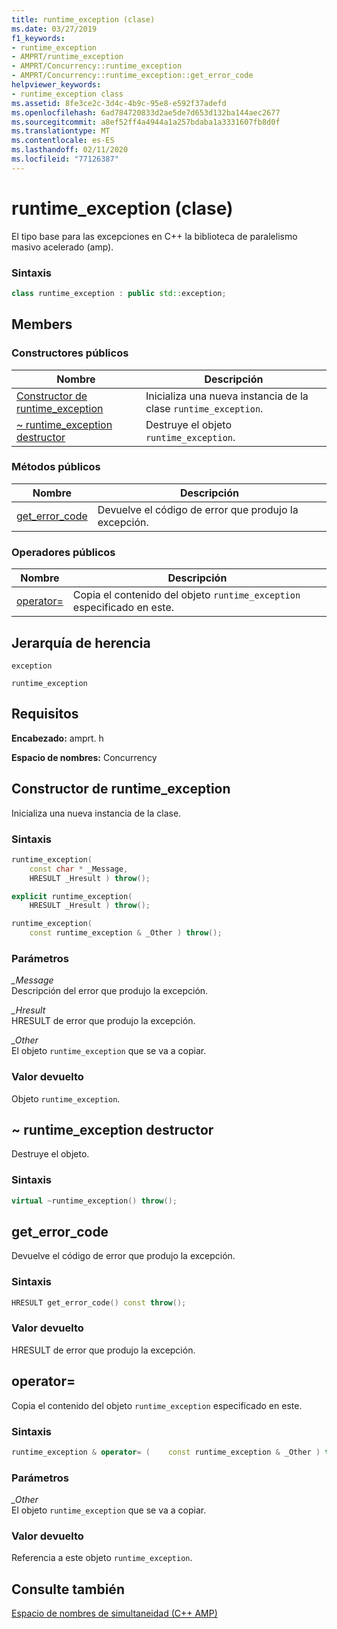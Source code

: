 ```yaml
---
title: runtime_exception (clase)
ms.date: 03/27/2019
f1_keywords:
- runtime_exception
- AMPRT/runtime_exception
- AMPRT/Concurrency::runtime_exception
- AMPRT/Concurrency::runtime_exception::get_error_code
helpviewer_keywords:
- runtime_exception class
ms.assetid: 8fe3ce2c-3d4c-4b9c-95e8-e592f37adefd
ms.openlocfilehash: 6ad784720833d2ae5de7d653d132ba144aec2677
ms.sourcegitcommit: a8ef52ff4a4944a1a257bdaba1a3331607fb8d0f
ms.translationtype: MT
ms.contentlocale: es-ES
ms.lasthandoff: 02/11/2020
ms.locfileid: "77126387"
---
```

# <a name="runtime_exception-class"></a>runtime_exception (clase)

El tipo base para las excepciones en C++ la biblioteca de paralelismo masivo acelerado (amp).

### <a name="syntax"></a>Sintaxis

```cpp
class runtime_exception : public std::exception;
```

## <a name="members"></a>Members

### <a name="public-constructors"></a>Constructores públicos

|Nombre|Descripción|
|----------|-----------------|
|[Constructor de runtime_exception](#ctor)|Inicializa una nueva instancia de la clase `runtime_exception`.|
|[~ runtime_exception destructor](#dtor)|Destruye el objeto `runtime_exception`.|

### <a name="public-methods"></a>Métodos públicos

|Nombre|Descripción|
|----------|-----------------|
|[get_error_code](#get_error_code)|Devuelve el código de error que produjo la excepción.|

### <a name="public-operators"></a>Operadores públicos

|Nombre|Descripción|
|----------|-----------------|
|[operator=](#operator_eq)|Copia el contenido del objeto `runtime_exception` especificado en este.|

## <a name="inheritance-hierarchy"></a>Jerarquía de herencia

`exception`

`runtime_exception`

## <a name="requirements"></a>Requisitos

**Encabezado:** amprt. h

**Espacio de nombres:** Concurrency

## <a name="ctor"></a>Constructor de runtime_exception

Inicializa una nueva instancia de la clase.

### <a name="syntax"></a>Sintaxis

```cpp
runtime_exception(
    const char * _Message,
    HRESULT _Hresult ) throw();

explicit runtime_exception(
    HRESULT _Hresult ) throw();

runtime_exception(
    const runtime_exception & _Other ) throw();
```

### <a name="parameters"></a>Parámetros

*_Message*<br/>
Descripción del error que produjo la excepción.

*_Hresult*<br/>
HRESULT de error que produjo la excepción.

*_Other*<br/>
El objeto `runtime_exception` que se va a copiar.

### <a name="return-value"></a>Valor devuelto

Objeto `runtime_exception`.

## <a name="dtor"></a>~ runtime_exception destructor

Destruye el objeto.

### <a name="syntax"></a>Sintaxis

```cpp
virtual ~runtime_exception() throw();
```

## <a name="get_error_code"></a>get_error_code

Devuelve el código de error que produjo la excepción.

### <a name="syntax"></a>Sintaxis

```cpp
HRESULT get_error_code() const throw();
```

### <a name="return-value"></a>Valor devuelto

HRESULT de error que produjo la excepción.

## <a name="operator_eq"></a>  operator=
  Copia el contenido del objeto `runtime_exception` especificado en este.

### <a name="syntax"></a>Sintaxis

```cpp
runtime_exception & operator= (    const runtime_exception & _Other ) throw();
```

### <a name="parameters"></a>Parámetros

*_Other*<br/>
El objeto `runtime_exception` que se va a copiar.

### <a name="return-value"></a>Valor devuelto

Referencia a este objeto `runtime_exception`.

## <a name="see-also"></a>Consulte también

[Espacio de nombres de simultaneidad (C++ AMP)](concurrency-namespace-cpp-amp.md)
